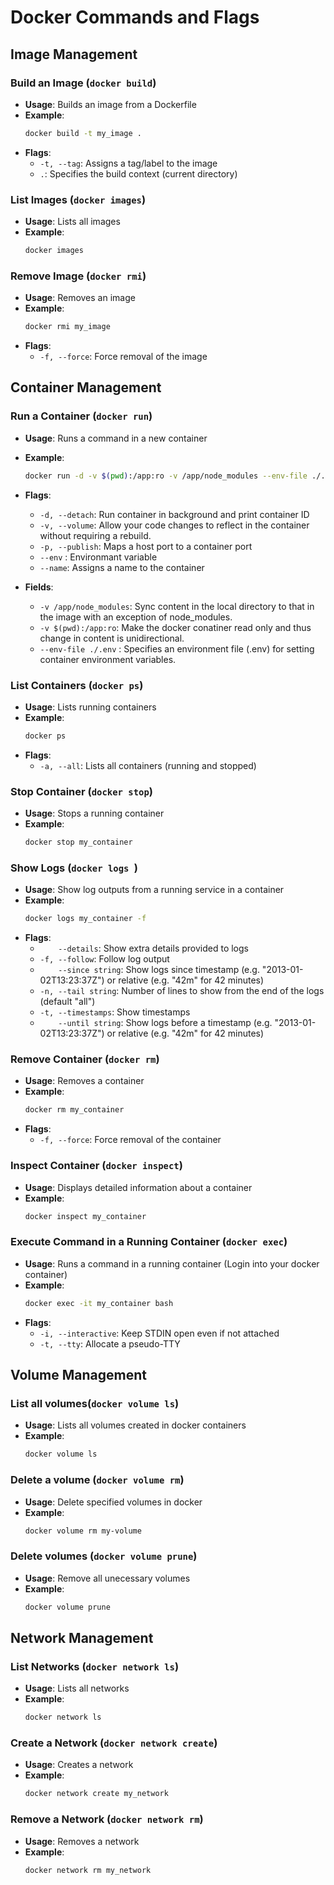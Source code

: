 
# Docker Commands and Flags

## Image Management

### Build an Image (`docker build`)
- **Usage**: Builds an image from a Dockerfile
- **Example**: 
  ```bash
  docker build -t my_image .
  ```
- **Flags**:
  - `-t, --tag`: Assigns a tag/label to the image
  - `.`: Specifies the build context (current directory)

### List Images (`docker images`)
- **Usage**: Lists all images
- **Example**:
  ```bash
  docker images
  ```

### Remove Image (`docker rmi`)
- **Usage**: Removes an image
- **Example**:
  ```bash
  docker rmi my_image
  ```
- **Flags**:
  - `-f, --force`: Force removal of the image

## Container Management

### Run a Container (`docker run`)
- **Usage**: Runs a command in a new container
- **Example**:
  ```bash
  docker run -d -v $(pwd):/app:ro -v /app/node_modules --env-file ./.env -p 8080:80 --name my_container my_image
  ```
- **Flags**:
  - `-d, --detach`: Run container in background and print container ID
  - `-v, --volume`: Allow your code changes to reflect in the container without requiring a rebuild.
  - `-p, --publish`: Maps a host port to a container port
  - `--env` : Environmant variable
  - `--name`: Assigns a name to the container

- **Fields**:
  - `-v /app/node_modules`: Sync content in the local directory to that in the image with an exception of node_modules. 
  - `-v $(pwd):/app:ro`: Make the docker conatiner read only and thus change in content is unidirectional.
  - `--env-file ./.env` : Specifies an environment file (.env) for setting container environment variables.

### List Containers (`docker ps`)
- **Usage**: Lists running containers
- **Example**:
  ```bash
  docker ps
  ```
- **Flags**:
  - `-a, --all`: Lists all containers (running and stopped)

### Stop Container (`docker stop`)
- **Usage**: Stops a running container
- **Example**:
  ```bash
  docker stop my_container
  ```

### Show Logs (`docker logs `)
- **Usage**: Show log outputs from a running service in a container
- **Example**:
  ```bash
  docker logs my_container -f
  ```
- **Flags**:
  - `    --details`:        Show extra details provided to logs
  - `-f, --follow`:        Follow log output
  - `    --since string`:   Show logs since timestamp (e.g. "2013-01-02T13:23:37Z") or relative (e.g. "42m" for 42 minutes)
  - `-n, --tail string`:    Number of lines to show from the end of the logs (default "all")
  - `-t, --timestamps`:     Show timestamps
  - `    --until string`:   Show logs before a timestamp (e.g. "2013-01-02T13:23:37Z") or relative (e.g. "42m" for 42 minutes)

### Remove Container (`docker rm`)
- **Usage**: Removes a container
- **Example**:
  ```bash
  docker rm my_container
  ```
- **Flags**:
  - `-f, --force`: Force removal of the container

### Inspect Container (`docker inspect`)
- **Usage**: Displays detailed information about a container
- **Example**:
  ```bash
  docker inspect my_container
  ```

### Execute Command in a Running Container (`docker exec`)
- **Usage**: Runs a command in a running container (Login into your docker container)
- **Example**:
  ```bash
  docker exec -it my_container bash
  ```
- **Flags**:
  - `-i, --interactive`: Keep STDIN open even if not attached
  - `-t, --tty`: Allocate a pseudo-TTY

## Volume Management

### List all volumes(`docker volume ls`)
- **Usage**: Lists all volumes created in docker containers
- **Example**: 
  ```bash
  docker volume ls
  ```

### Delete a volume (`docker volume rm`)
- **Usage**: Delete specified volumes in docker
- **Example**: 
  ```bash
  docker volume rm my-volume
  ```

### Delete volumes (`docker volume prune`)
- **Usage**: Remove all unecessary volumes
- **Example**: 
  ```bash
  docker volume prune
  ```

## Network Management

### List Networks (`docker network ls`)
- **Usage**: Lists all networks
- **Example**:
  ```bash
  docker network ls
  ```

### Create a Network (`docker network create`)
- **Usage**: Creates a network
- **Example**:
  ```bash
  docker network create my_network
  ```

### Remove a Network (`docker network rm`)
- **Usage**: Removes a network
- **Example**:
  ```bash
  docker network rm my_network
```